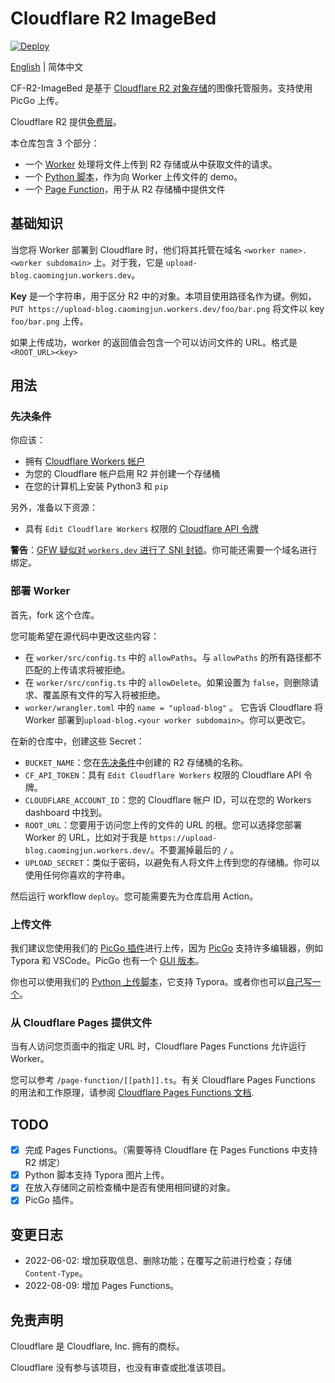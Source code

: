# Cloudflare R2 ImageBed

[![Deploy](https://github.com/cmj2002/CF-R2-ImageBed/actions/workflows/deploy.yml/badge.svg)](https://github.com/cmj2002/CF-R2-ImageBed/actions/workflows/deploy.yml)

[English](./README.md) | 简体中文

CF-R2-ImageBed 是基于 [Cloudflare R2 对象存储](https://developers.cloudflare.com/r2/)的图像托管服务。支持使用 PicGo 上传。

Cloudflare R2 提供[免费层](https://developers.cloudflare.com/r2/platform/pricing/)。

本仓库包含 3 个部分：

- 一个 [Worker](./worker) 处理将文件上传到 R2 存储或从中获取文件的请求。
- 一个 [Python 脚本](./uploader)，作为向 Worker 上传文件的 demo。
- 一个 [Page Function](./page-function)，用于从 R2 存储桶中提供文件

## 基础知识

当您将 Worker 部署到 Cloudflare 时，他们将其托管在域名 `<worker name>.<worker subdomain>` 上。对于我，它是 `upload-blog.caomingjun.workers.dev`。

**Key** 是一个字符串，用于区分 R2 中的对象。本项目使用路径名作为键。例如，`PUT https://upload-blog.caomingjun.workers.dev/foo/bar.png` 将文件以 key `foo/bar.png` 上传。

如果上传成功，worker 的返回值会包含一个可以访问文件的 URL。格式是 `<ROOT_URL><key>`

## 用法

### 先决条件

你应该：

- 拥有 [Cloudflare Workers 帐户](https://dash.cloudflare.com/sign-up/workers)
- 为您的 Cloudflare 帐户启用 R2 并创建一个存储桶
- 在您的计算机上安装 Python3 和 `pip`

另外，准备以下资源：

- 具有 `Edit Cloudflare Workers` 权限的 [Cloudflare API 令牌](https://developers.cloudflare.com/workers/wrangler/cli-wrangler/authentication/)

**警告**：[GFW 疑似对 `workers.dev` 进行了 SNI 封锁](https://community.cloudflare.com/t/cloudflare-workers-suspected-of-being-blocked-in-china/382155)。你可能还需要一个域名进行绑定。

### 部署 Worker

首先，fork 这个仓库。

您可能希望在源代码中更改这些内容：

- 在 `worker/src/config.ts` 中的 `allowPaths`。与 `allowPaths` 的所有路径都不匹配的上传请求将被拒绝。
- 在 `worker/src/config.ts` 中的 `allowDelete`。如果设置为 `false`，则删除请求、覆盖原有文件的写入将被拒绝。
- `worker/wrangler.toml` 中的 `name = "upload-blog"` 。 它告诉 Cloudflare 将 Worker 部署到`upload-blog.<your worker subdomain>`。你可以更改它。

在新的仓库中，创建这些 Secret：

- `BUCKET_NAME`：您在[先决条件](#先决条件)中创建的 R2 存储桶的名称。
- `CF_API_TOKEN`：具有 `Edit Cloudflare Workers` 权限的 Cloudflare API 令牌。
- `CLOUDFLARE_ACCOUNT_ID`：您的 Cloudflare 帐户 ID，可以在您的 Workers dashboard 中找到。
- `ROOT_URL`：您要用于访问您上传的文件的 URL 的根。您可以选择您部署 Worker 的 URL，比如对于我是 `https://upload-blog.caomingjun.workers.dev/`。不要漏掉最后的 `/` 。
- `UPLOAD_SECRET`：类似于密码，以避免有人将文件上传到您的存储桶。你可以使用任何你喜欢的字符串。

然后运行 workflow `deploy`。您可能需要先为仓库启用 Action。

### 上传文件

我们建议您使用我们的 [PicGo 插件](https://github.com/cmj2002/picgo-CF-R2)进行上传，因为 [PicGo](https://github.com/PicGo/PicGo-Core) 支持许多编辑器，例如 Typora 和 VSCode。PicGo 也有一个 [GUI 版本](https://github.com/Molunerfinn/PicGo)。

你也可以使用我们的 [Python 上传脚本](./uploader)，它支持 Typora。或者你也可以[自己写一个](uploader/README_zh-cn.md#其他上传脚本)。

### 从 Cloudflare Pages 提供文件

当有人访问您页面中的指定 URL 时，Cloudflare Pages Functions 允许运行 Worker。

您可以参考 `/page-function/[[path]].ts`。有关 Cloudflare Pages Functions 的用法和工作原理，请参阅 [Cloudflare Pages Functions 文档](https://developers.cloudflare.com/pages/platform/functions/).

## TODO

- [x] 完成 Pages Functions。（需要等待 Cloudflare 在 Pages Functions 中支持 R2 绑定）
- [x] Python 脚本支持 Typora 图片上传。
- [x] 在放入存储同之前检查桶中是否有使用相同键的对象。
- [x] PicGo 插件。

## 变更日志

- 2022-06-02: 增加获取信息、删除功能；在覆写之前进行检查；存储 `Content-Type`。
- 2022-08-09: 增加 Pages Functions。

## 免责声明

Cloudflare 是 Cloudflare, Inc. 拥有的商标。

Cloudflare 没有参与该项目，也没有审查或批准该项目。
